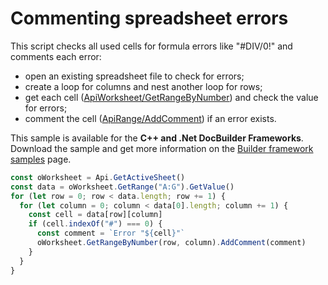 # Commenting spreadsheet errors

This script checks all used cells for formula errors like "#DIV/0!" and comments each error:

- open an existing spreadsheet file to check for errors;
- create a loop for columns and nest another loop for rows;
- get each cell ([ApiWorksheet/GetRangeByNumber](../spreadsheet-api/ApiWorksheet/Methods/GetRangeByNumber.md)) and check the value for errors;
- comment the cell ([ApiRange/AddComment](../spreadsheet-api/ApiRange/Methods/AddComment.md)) if an error exists.

This sample is available for the **C++ and .Net DocBuilder Frameworks**.
Download the sample and get more information on the [Builder framework samples](../../../document-builder/builder-framework/builder-framework-samples/builder-framework-samples.md) page.

```ts document-builder={"document": {"url": "https://static.onlyoffice.com/assets/docs/samples/data_with_errors.xlsx"}, "documentType": "cell", "editorConfig": {"customization": {"zoom": 60}}}
const oWorksheet = Api.GetActiveSheet()
const data = oWorksheet.GetRange("A:G").GetValue()
for (let row = 0; row < data.length; row += 1) {
  for (let column = 0; column < data[0].length; column += 1) {
    const cell = data[row][column]
    if (cell.indexOf("#") === 0) {
      const comment = `Error "${cell}"`
      oWorksheet.GetRangeByNumber(row, column).AddComment(comment)
    }
  }
}
```
